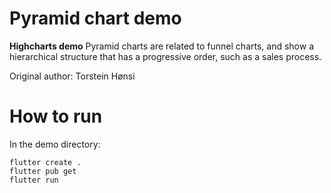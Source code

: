 # Pyramid chart demo

**Highcharts demo**
Pyramid charts are related to funnel charts, and show a hierarchical
        structure that has a progressive order, such as a sales process.

Original author: Torstein Hønsi

# How to run

In the demo directory:

```
flutter create .
flutter pub get
flutter run
```


